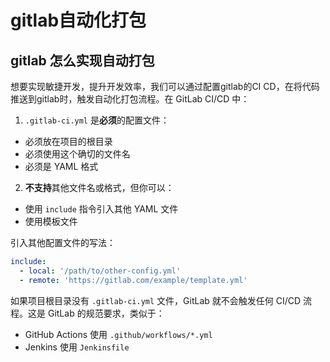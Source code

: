 # gitlab自动化打包
## gitlab 怎么实现自动打包
想要实现敏捷开发，提升开发效率，我们可以通过配置gitlab的CI CD，在将代码推送到gitlab时，触发自动化打包流程。在 GitLab CI/CD 中：

1. `.gitlab-ci.yml` 是**必须**的配置文件：
- 必须放在项目的根目录
- 必须使用这个确切的文件名
- 必须是 YAML 格式

2. **不支持**其他文件名或格式，但你可以：
- 使用 `include` 指令引入其他 YAML 文件
- 使用模板文件

引入其他配置文件的写法：
```yaml:.gitlab-ci.yml
include:
  - local: '/path/to/other-config.yml'
  - remote: 'https://gitlab.com/example/template.yml'
```

如果项目根目录没有 `.gitlab-ci.yml` 文件，GitLab 就不会触发任何 CI/CD 流程。这是 GitLab 的规范要求，类似于：
- GitHub Actions 使用 `.github/workflows/*.yml`
- Jenkins 使用 `Jenkinsfile`

